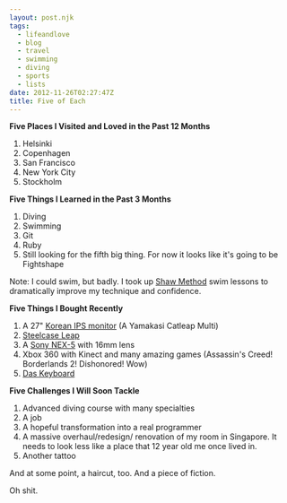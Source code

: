 ```yaml
---
layout: post.njk
tags:
  - lifeandlove
  - blog
  - travel
  - swimming
  - diving
  - sports
  - lists
date: 2012-11-26T02:27:47Z
title: Five of Each
---
```


**Five Places I Visited and Loved in the Past 12 Months**

  1. Helsinki
  2. Copenhagen
  3. San Francisco
  4. New York City
  5. Stockholm

**Five Things I Learned in the Past 3 Months**

  1. Diving
  2. Swimming
  3. Git
  4. Ruby
  5. Still looking for the fifth big thing. For now it looks like it's going to be Fightshape

Note: I could swim, but badly. I took up [Shaw Method](http://artofswimming.com/) swim lessons to dramatically improve my technique and confidence.

**Five Things I Bought Recently**

  1. A 27" [Korean IPS monitor](http://www.codinghorror.com/blog/2012/07/the-ips-lcd-revolution.html) (A Yamakasi Catleap Multi)
  2. [Steelcase Leap](http://www.steelcase.com/en/products/category/seating/task/leap/pages/overview.aspx)
  3. A [Sony NEX-5](http://www.sony.com.sg/productcategory/nex-camera) with 16mm lens
  4. Xbox 360 with Kinect and many amazing games (Assassin's Creed! Borderlands 2! Dishonored! Wow)
  5. [Das Keyboard](http://www.daskeyboard.com/)

**Five Challenges I Will Soon Tackle**

  1. Advanced diving course with many specialties
  2. A job
  3. A hopeful transformation into a real programmer
  4. A massive overhaul/redesign/ renovation of my room in Singapore. It needs to look less like a place that 12 year old me once lived in.
  5. Another tattoo

And at some point, a haircut, too. And a piece of fiction.

Oh shit.
